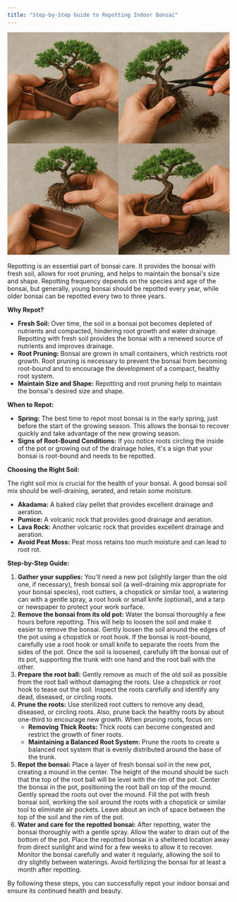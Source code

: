 ```yaml
---
title: "Step‑by‑Step Guide to Repotting Indoor Bonsai"
---
```



![Repotting Bonsai](repotting-bonsai.jpg.png)

Repotting is an essential part of bonsai care. It provides the bonsai with fresh soil, allows for root pruning, and helps to maintain the bonsai's size and shape. Repotting frequency depends on the species and age of the bonsai, but generally, young bonsai should be repotted every year, while older bonsai can be repotted every two to three years.

**Why Repot?**

*   **Fresh Soil:** Over time, the soil in a bonsai pot becomes depleted of nutrients and compacted, hindering root growth and water drainage. Repotting with fresh soil provides the bonsai with a renewed source of nutrients and improves drainage.
*   **Root Pruning:** Bonsai are grown in small containers, which restricts root growth. Root pruning is necessary to prevent the bonsai from becoming root-bound and to encourage the development of a compact, healthy root system.
*   **Maintain Size and Shape:** Repotting and root pruning help to maintain the bonsai's desired size and shape.

**When to Repot:**

*   **Spring:** The best time to repot most bonsai is in the early spring, just before the start of the growing season. This allows the bonsai to recover quickly and take advantage of the new growing season.
*   **Signs of Root-Bound Conditions:** If you notice roots circling the inside of the pot or growing out of the drainage holes, it's a sign that your bonsai is root-bound and needs to be repotted.

**Choosing the Right Soil:**

The right soil mix is crucial for the health of your bonsai. A good bonsai soil mix should be well-draining, aerated, and retain some moisture.

*   **Akadama:** A baked clay pellet that provides excellent drainage and aeration.
*   **Pumice:** A volcanic rock that provides good drainage and aeration.
*   **Lava Rock:** Another volcanic rock that provides excellent drainage and aeration.
*   **Avoid Peat Moss:** Peat moss retains too much moisture and can lead to root rot.

**Step-by-Step Guide:**

1.  **Gather your supplies:** You'll need a new pot (slightly larger than the old one, if necessary), fresh bonsai soil (a well-draining mix appropriate for your bonsai species), root cutters, a chopstick or similar tool, a watering can with a gentle spray, a root hook or small knife (optional), and a tarp or newspaper to protect your work surface.
2.  **Remove the bonsai from its old pot:** Water the bonsai thoroughly a few hours before repotting. This will help to loosen the soil and make it easier to remove the bonsai. Gently loosen the soil around the edges of the pot using a chopstick or root hook. If the bonsai is root-bound, carefully use a root hook or small knife to separate the roots from the sides of the pot. Once the soil is loosened, carefully lift the bonsai out of its pot, supporting the trunk with one hand and the root ball with the other.
3.  **Prepare the root ball:** Gently remove as much of the old soil as possible from the root ball without damaging the roots. Use a chopstick or root hook to tease out the soil. Inspect the roots carefully and identify any dead, diseased, or circling roots.
4.  **Prune the roots:** Use sterilized root cutters to remove any dead, diseased, or circling roots. Also, prune back the healthy roots by about one-third to encourage new growth. When pruning roots, focus on:
    *   **Removing Thick Roots:** Thick roots can become congested and restrict the growth of finer roots.
    *   **Maintaining a Balanced Root System:** Prune the roots to create a balanced root system that is evenly distributed around the base of the trunk.
5.  **Repot the bonsai:** Place a layer of fresh bonsai soil in the new pot, creating a mound in the center. The height of the mound should be such that the top of the root ball will be level with the rim of the pot. Center the bonsai in the pot, positioning the root ball on top of the mound. Gently spread the roots out over the mound. Fill the pot with fresh bonsai soil, working the soil around the roots with a chopstick or similar tool to eliminate air pockets. Leave about an inch of space between the top of the soil and the rim of the pot.
6.  **Water and care for the repotted bonsai:** After repotting, water the bonsai thoroughly with a gentle spray. Allow the water to drain out of the bottom of the pot. Place the repotted bonsai in a sheltered location away from direct sunlight and wind for a few weeks to allow it to recover. Monitor the bonsai carefully and water it regularly, allowing the soil to dry slightly between waterings. Avoid fertilizing the bonsai for at least a month after repotting.

By following these steps, you can successfully repot your indoor bonsai and ensure its continued health and beauty.